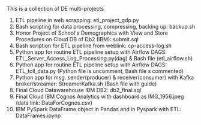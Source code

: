 This is a collection of DE multi-projects
1. ETL pipeline in web scrapping: etl_project_gdp.py
2. Bash scripting for data processing, compressing, backing up: backup.sh
3. Honor Project of School's Demographics with View and Store Procedures on Cloud DB of Db2 (IBM): submit.sql
4. Bash scription for ETL pipeline from weblink: cp-access-log.sh
5. Python app for routine ETL pipeline setup with Airflow DAGS: ETL_Server_Access_Log_Processing.py(dag) & Bash file (etl_airflow.sh)
6. Python app for routine ETL pipeline setup with Airflow DAGS: ETL_toll_data.py (Python file is uncomment, Bash file s commented)
7. Python app for msg. sender(producer) & receiver(consumer) with Kafka broker/streamer: StreamerKafka.sh (Bash file with guide)
8. Final Cloud Datawarehouse IBM DB2: db2_final.sql
9. Final Cloud IBM Cognos Analytics with dashboard as IMG_1956.jpeg (data link: DataForCognos.csv)
10. IBM PySpark DataFrame object in Pandas and in Pyspark with ETL: DataFrames.ipynp
